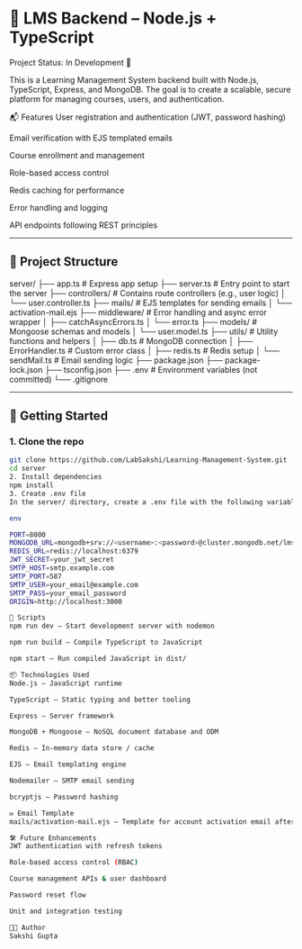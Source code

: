 # 📘 LMS Backend – Node.js + TypeScript
Project Status: In Development 🚧

This is a Learning Management System backend built with Node.js, TypeScript, Express, and MongoDB.
The goal is to create a scalable, secure platform for managing courses, users, and authentication.

📬 Features
User registration and authentication (JWT, password hashing)

Email verification with EJS templated emails

Course enrollment and management

Role-based access control

Redis caching for performance

Error handling and logging

API endpoints following REST principles


---

## 📁 Project Structure

server/
├── app.ts # Express app setup
├── server.ts # Entry point to start the server
├── controllers/ # Contains route controllers (e.g., user logic)
│ └── user.controller.ts
├── mails/ # EJS templates for sending emails
│ └── activation-mail.ejs
├── middleware/ # Error handling and async error wrapper
│ ├── catchAsyncErrors.ts
│ └── error.ts
├── models/ # Mongoose schemas and models
│ └── user.model.ts
├── utils/ # Utility functions and helpers
│ ├── db.ts # MongoDB connection
│ ├── ErrorHandler.ts # Custom error class
│ ├── redis.ts # Redis setup
│ └── sendMail.ts # Email sending logic
├── package.json
├── package-lock.json
├── tsconfig.json
├── .env # Environment variables (not committed)
└── .gitignore

---

## 🚀 Getting Started

### 1. Clone the repo

```bash
git clone https://github.com/LabSakshi/Learning-Management-System.git
cd server
2. Install dependencies
npm install
3. Create .env file
In the server/ directory, create a .env file with the following variables:

env

PORT=8000
MONGODB_URL=mongodb+srv://<username>:<password>@cluster.mongodb.net/lms
REDIS_URL=redis://localhost:6379
JWT_SECRET=your_jwt_secret
SMTP_HOST=smtp.example.com
SMTP_PORT=587
SMTP_USER=your_email@example.com
SMTP_PASS=your_email_password
ORIGIN=http://localhost:3000

🧪 Scripts
npm run dev – Start development server with nodemon

npm run build – Compile TypeScript to JavaScript

npm start – Run compiled JavaScript in dist/

📦 Technologies Used
Node.js – JavaScript runtime

TypeScript – Static typing and better tooling

Express – Server framework

MongoDB + Mongoose – NoSQL document database and ODM

Redis – In-memory data store / cache

EJS – Email templating engine

Nodemailer – SMTP email sending

bcryptjs – Password hashing

✉️ Email Template
mails/activation-mail.ejs – Template for account activation email after user registration

🛠 Future Enhancements
JWT authentication with refresh tokens

Role-based access control (RBAC)

Course management APIs & user dashboard

Password reset flow

Unit and integration testing

👩‍💻 Author
Sakshi Gupta








